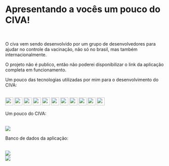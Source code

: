 <h1>Apresentando a vocês um pouco do CIVA!</h1><br>
<p>O civa vem sendo desenvolvido por um grupo de desenvolvedores para ajudar no controle da vacinação, não só no brasil, mas também internacionalmente.</p>
<p>O projeto não é publico, então não poderei disponibilizar o link da aplicação completa em funcionamento.</p>

<p>Um pouco das tecnologias utilizadas por mim para o desenvolvimento do CIVA:</p> <br>

<img src="https://img.shields.io/badge/Java-ED8B00?style=for-the-badge&logo=java&logoColor=white" height="25"/>
<img src="https://img.shields.io/badge/JavaScript-323330?style=for-the-badge&logo=javascript&logoColor=F7DF1E" height="25"/>
<img src="https://img.shields.io/badge/MySQL-00000F?style=for-the-badge&logo=mysql&logoColor=white" height="25"/>
<img src="https://img.shields.io/badge/Bootstrap-563D7C?style=for-the-badge&logo=bootstrap&logoColor=white" height="25"/>
<img src="https://img.shields.io/badge/Docker-2CA5E0?style=for-the-badge&logo=docker&logoColor=white" height="25"/>
<img src="https://img.shields.io/badge/Git-F05032?style=for-the-badge&logo=git&logoColor=white" height="25"/>
<img src="https://img.shields.io/badge/Nginx-009639?style=for-the-badge&logo=nginx&logoColor=white" height="25"/>
<img src="https://img.shields.io/badge/Apache-D22128?style=for-the-badge&logo=Apache&logoColor=white" height="25"/>
<img src="https://img.shields.io/badge/Amazon_AWS-232F3E?style=for-the-badge&logo=amazon-aws&logoColor=white" height="25"/>
<img src="https://img.shields.io/badge/Linux-FCC624?style=for-the-badge&logo=linux&logoColor=black" height="25"/>
<img src="https://img.shields.io/badge/kubernetes-326ce5.svg?&style=for-the-badge&logo=kubernetes&logoColor=white" height="25"/>
<br>

<p>Um pouco do CIVA:</p>
<br>
<img src="https://cdn.discordapp.com/attachments/322839218676170753/916443866578714654/civa.gif"/>

<p>Banco de dados da aplicação:</p>
<br>
<img src="https://cdn.discordapp.com/attachments/322839218676170753/916446781389275176/unknown.png"/>
<br>
<img src="https://cdn.discordapp.com/attachments/322839218676170753/916438193430216734/unknown.png"/>
<br>
